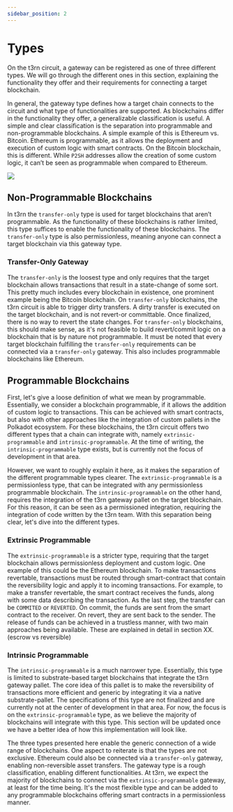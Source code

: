 ```yaml
---
sidebar_position: 2
---
```


# Types

On the t3rn circuit, a gateway can be registered as one of three different types. We will go through the different ones in this section, explaining the functionality they offer and their requirements for connecting a target blockchain.

In general, the gateway type defines how a target chain connects to the circuit and what type of functionalities are supported. As blockchains differ in the functionality they offer, a generalizable classification is useful. A simple and clear classification is the separation into programmable and non-programmable blockchains. A simple example of this is Ethereum vs. Bitcoin. Ethereum is programmable, as it allows the deployment and execution of custom logic with smart contracts. On the Bitcoin blockchain, this is different. While `P2SH` addresses allow the creation of some custom logic, it can’t be seen as programmable when compared to Ethereum.&#x20;

![](/img/gateway_types.png)

## Non-Programmable Blockchains

In t3rn the `transfer-only` type is used for target blockchains that aren’t programmable. As the functionality of these blockchains is rather limited, this type suffices to enable the functionality of these blockchains. The `transfer-only` type is also permissionless, meaning anyone can connect a target blockchain via this gateway type.&#x20;

### Transfer-Only Gateway

The `transfer-only` is the loosest type and only requires that the target blockchain allows transactions that result in a state-change of some sort. This pretty much includes every blockchain in existence, one prominent example being the Bitcoin blockchain. On `transfer-only` blockchains, the t3rn circuit is able to trigger dirty transfers. A dirty transfer is executed on the target blockchain, and is not revert-or committable. Once finalized, there is no way to revert the state changes. For `transfer-only` blockchains, this should make sense, as it's not feasible to build revert/commit logic on a blockchain that is by nature not programmable. It must be noted that every target blockchain fulfilling the `transfer-only` requirements can be connected via a `transfer-only` gateway. This also includes programmable blockchains like Ethereum.

## Programmable Blockchains

First, let's give a loose definition of what we mean by programmable. Essentially, we consider a blockchain programmable, if it allows the addition of custom logic to transactions. This can be achieved with smart contracts, but also with other approaches like the integration of custom pallets in the Polkadot ecosystem. For these blockchains, the t3rn circuit offers two different types that a chain can integrate with, namely `extrinsic-programmable` and `intrinsic-programmable`. At the time of writing, the `intrinsic-programmable` type exists, but is currently not the focus of development in that area.&#x20;

However, we want to roughly explain it here, as it makes the separation of the different programmable types clearer. The `extrinsic-programmable` is a permissionless type, that can be integrated with any permissionless programmable blockchain. The `intrinsic-programmable` on the other hand, requires the integration of the t3rn gateway pallet on the target blockchain. For this reason, it can be seen as a permissioned integration, requiring the integration of code written by the t3rn team. With this separation being clear, let's dive into the different types.&#x20;

### Extrinsic Programmable

The `extrinsic-programmable` is a stricter type, requiring that the target blockchain allows permissionless deployment and custom logic. One example of this could be the Ethereum blockchain. To make transactions revertable, transactions must be routed through smart-contract that contain the reversibility logic and apply it to incoming transactions. For example, to make a transfer revertable, the smart contract receives the funds, along with some data describing the transaction. As the last step, the transfer can be `COMMITED` or `REVERTED`. On commit, the funds are sent from the smart contract to the receiver. On revert, they are sent back to the sender. The release of funds can be achieved in a trustless manner, with two main approaches being available. These are explained in detail in section XX. (escrow vs reversible)

### Intrinsic Programmable

The `intrinsic-programmable` is a much narrower type. Essentially, this type is limited to substrate-based target blockchains that integrate the t3rn gateway pallet. The core idea of this pallet is to make the reversibility of transactions more efficient and generic by integrating it via a native substrate-pallet. The specifications of this type are not finalized and are currently not at the center of development in that area. For now, the focus is on the `extrinsic-programmable` type, as we believe the majority of blockchains will integrate with this type. This section will be updated once we have a better idea of how this implementation will look like.

The three types presented here enable the generic connection of a wide range of blockchains. One aspect to reiterate is that the types are not exclusive. Ethereum could also be connected via a `transfer-only` gateway, enabling non-reversible asset transfers. The gateway type is a rough classification, enabling different functionalities. At t3rn, we expect the majority of blockchains to connect via the `extrinsic-programmable` gateway, at least for the time being. It's the most flexible type and can be added to any programmable blockchains offering smart contracts in a permissionless manner.&#x20;
